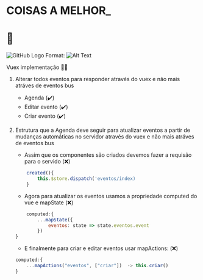 # COISAS A MELHOR_ <h1> 🚴

![GitHub Logo](/images/logo.png)
Format: ![Alt Text](url)

Vuex implementação 🙋‍♂️

1. Alterar todos eventos para responder através do vuex e não mais atráves de eventos bus
	* Agenda (✔️)
	* Editar evento (✔️)
	* Criar evento (✔️)

2. Estrutura que a Agenda deve seguir para atualizar eventos a partir de mudanças automáticas no servidor através do vuex e não mais atráves de eventos bus
	* Assim que os componentes são criados devemos fazer a requisão para o servido (❌)

	``` js
		created(){
			this.$store.dispatch('eventos/index)
		}
	```

	* Agora para atualizar os eventos usamos a propriedade computed do vue e mapState (❌)

	``` js
		computed:{
			...mapState({
				eventos: state => state.eventos.event
			})
	}
	```

	* E finalmente para criar e editar eventos usar mapActions: (❌)

	``` js
	computed:{
		...mapActions("eventos", ["criar"])  -> this.criar()
	}
	```

